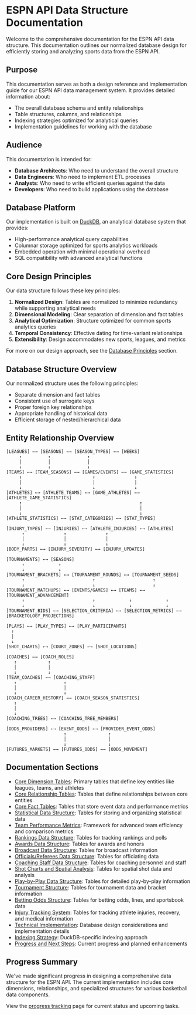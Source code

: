 # ESPN API Data Structure Documentation

Welcome to the comprehensive documentation for the ESPN API data structure. This documentation outlines our normalized database design for efficiently storing and analyzing sports data from the ESPN API.

## Purpose

This documentation serves as both a design reference and implementation guide for our ESPN API data management system. It provides detailed information about:

- The overall database schema and entity relationships
- Table structures, columns, and relationships
- Indexing strategies optimized for analytical queries
- Implementation guidelines for working with the database

## Audience

This documentation is intended for:

- **Database Architects**: Who need to understand the overall structure
- **Data Engineers**: Who need to implement ETL processes
- **Analysts**: Who need to write efficient queries against the data
- **Developers**: Who need to build applications using the database

## Database Platform

Our implementation is built on [DuckDB](https://duckdb.org/), an analytical database system that provides:

- High-performance analytical query capabilities
- Columnar storage optimized for sports analytics workloads
- Embedded operation with minimal operational overhead
- SQL compatibility with advanced analytical functions

## Core Design Principles

Our data structure follows these key principles:

1. **Normalized Design**: Tables are normalized to minimize redundancy while supporting analytical needs
2. **Dimensional Modeling**: Clear separation of dimension and fact tables
3. **Analytical Optimization**: Structure optimized for common sports analytics queries
4. **Temporal Consistency**: Effective dating for time-variant relationships
5. **Extensibility**: Design accommodates new sports, leagues, and metrics

For more on our design approach, see the [Database Principles](database-principles.md) section.

## Database Structure Overview

Our normalized structure uses the following principles:

- Separate dimension and fact tables
- Consistent use of surrogate keys
- Proper foreign key relationships
- Appropriate handling of historical data
- Efficient storage of nested/hierarchical data

## Entity Relationship Overview

```
[LEAGUES] ←→ [SEASONS] ←→ [SEASON_TYPES] ←→ [WEEKS]
     ↑          ↑              ↑
     │          │              │
     ↓          ↓              ↓
[TEAMS] ←→ [TEAM_SEASONS] ←→ [GAMES/EVENTS] ←→ [GAME_STATISTICS]
     ↑                           ↑               ↑
     │                           │               │
     ↓                           ↓               ↓
[ATHLETES] ←→ [ATHLETE_TEAMS] ←→ [GAME_ATHLETES] ←→ [ATHLETE_GAME_STATISTICS]
     ↑                                             ↑
     │                                             │
     ↓                                             ↓
[ATHLETE_STATISTICS] ←→ [STAT_CATEGORIES] ←→ [STAT_TYPES]

[INJURY_TYPES] ←→ [INJURIES] ←→ [ATHLETE_INJURIES] ←→ [ATHLETES]
      ↑               ↑               ↑
      │               │               │
      ↓               ↓               ↓
[BODY_PARTS] ←→ [INJURY_SEVERITY] ←→ [INJURY_UPDATES]

[TOURNAMENTS] ←→ [SEASONS]
      ↑             ↑
      ↓             ↓
[TOURNAMENT_BRACKETS] ←→ [TOURNAMENT_ROUNDS] ←→ [TOURNAMENT_SEEDS]
      ↑                          ↑                      ↑
      ↓                          ↓                      ↓
[TOURNAMENT_MATCHUPS] ←→ [EVENTS/GAMES] ←→ [TEAMS] ←→ [TOURNAMENT_ADVANCEMENT]
      ↑                          ↑             ↑             ↑
      ↓                          ↓             ↓             ↓
[TOURNAMENT_BIDS] ←→ [SELECTION_CRITERIA] ←→ [SELECTION_METRICS] ←→ [BRACKETOLOGY_PROJECTIONS]

[PLAYS] ←→ [PLAY_TYPES] ←→ [PLAY_PARTICIPANTS]
  ↑
  │
  ↓
[SHOT_CHARTS] ←→ [COURT_ZONES] ←→ [SHOT_LOCATIONS]

[COACHES] ←→ [COACH_ROLES]
   ↑            ↑
   │            │
   ↓            ↓
[TEAM_COACHES] ←→ [COACHING_STAFF]
   ↑                  ↑
   │                  │
   ↓                  ↓
[COACH_CAREER_HISTORY] ←→ [COACH_SEASON_STATISTICS]
   ↑
   │
   ↓
[COACHING_TREES] ←→ [COACHING_TREE_MEMBERS]

[ODDS_PROVIDERS] ←→ [EVENT_ODDS] ←→ [PROVIDER_EVENT_ODDS]
                      ↑                ↑
                      │                │
                      ↓                ↓
[FUTURES_MARKETS] ←→ [FUTURES_ODDS] ←→ [ODDS_MOVEMENT]
```

## Documentation Sections

* [Core Dimension Tables](core-dimensions.md): Primary tables that define key entities like leagues, teams, and athletes
* [Core Relationship Tables](core-relationships.md): Tables that define relationships between core entities
* [Core Fact Tables](core-facts.md): Tables that store event data and performance metrics
* [Statistical Data Structure](statistics-structure.md): Tables for storing and organizing statistical data
* [Team Performance Metrics](team-performance-metrics.md): Framework for advanced team efficiency and comparison metrics
* [Rankings Data Structure](rankings-structure.md): Tables for tracking rankings and polls
* [Awards Data Structure](awards-structure.md): Tables for awards and honors
* [Broadcast Data Structure](broadcast-structure.md): Tables for broadcast information
* [Officials/Referees Data Structure](officials-structure.md): Tables for officiating data
* [Coaching Staff Data Structure](coaching-staff-structure.md): Tables for coaching personnel and staff
* [Shot Charts and Spatial Analysis](shot-charts.md): Tables for spatial shot data and analysis
* [Play-by-Play Data Structure](play-by-play.md): Tables for detailed play-by-play information
* [Tournament Structure](tournament-structure.md): Tables for tournament data and bracket information
* [Betting Odds Structure](betting-odds-structure.md): Tables for betting odds, lines, and sportsbook data
* [Injury Tracking System](injury-tracking.md): Tables for tracking athlete injuries, recovery, and medical information
* [Technical Implementation](technical-implementation.md): Database design considerations and implementation details
* [Indexing Strategy](indexing-strategy.md): DuckDB-specific indexing approach
* [Progress and Next Steps](progress-next-steps.md): Current progress and planned enhancements

## Progress Summary

We've made significant progress in designing a comprehensive data structure for the ESPN API. The current implementation includes core dimensions, relationships, and specialized structures for various basketball data components.

View the [progress tracking](progress-next-steps.md) page for current status and upcoming tasks. 